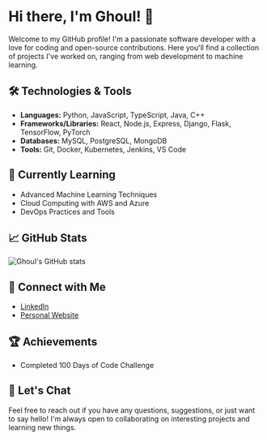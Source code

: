 # Hi there, I'm GhouI! 👋

Welcome to my GitHub profile! I'm a passionate software developer with a love for coding and open-source contributions. Here you'll find a collection of projects I've worked on, ranging from web development to machine learning.

## 🛠️ Technologies & Tools

- **Languages:** Python, JavaScript, TypeScript, Java, C++
- **Frameworks/Libraries:** React, Node.js, Express, Django, Flask, TensorFlow, PyTorch
- **Databases:** MySQL, PostgreSQL, MongoDB
- **Tools:** Git, Docker, Kubernetes, Jenkins, VS Code

## 🌱 Currently Learning

- Advanced Machine Learning Techniques
- Cloud Computing with AWS and Azure
- DevOps Practices and Tools

## 📈 GitHub Stats

![GhouI's GitHub stats](https://github-readme-stats.vercel.app/api?username=GhouI&show_icons=true&theme=radical)

## 🔗 Connect with Me

- [LinkedIn](https://www.linkedin.com/in/aa/)
- [Personal Website](https://www.alian.cc)

## 🏆 Achievements

- Completed 100 Days of Code Challenge


## 💬 Let's Chat

Feel free to reach out if you have any questions, suggestions, or just want to say hello! I'm always open to collaborating on interesting projects and learning new things.

